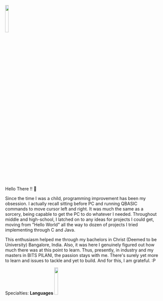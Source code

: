 
<img src="https://i.pinimg.com/originals/df/ea/dd/dfeaddf703acf71277dbb1d6d81479b0.gif" width="15%" height="15%">
<br/>
Hello There !! 👋


Since the time I was a child, programming improvement has been my obsession. I actually recall sitting before PC and running QBASIC commands to move cursor left and right. It was much the same as a sorcery, being capable to get the PC to do whatever I needed. Throughout middle and high-school, I latched on to any ideas for projects I could get, moving from "Hello World" all the way to dozen of projects I tried implementing through C and Java.

This enthusiasm helped me through my bachelors in Christ (Deemed to be University) Bangalore, India. Also, it was here I genuinely figured out how much there was at this point to learn.
Thus, presently, in industry and my masters in BITS PILANI, the passion stays with me. There's surely yet more to learn and issues to tackle and yet to build. 
And for this, I am grateful. :P

Specialties: 
<b>Languages</b>
<img src="https://www.google.com/url?sa=i&url=https%3A%2F%2Fwww.britefish.net%2Fc-programming-language%2F&psig=AOvVaw1npbjGQhVrdLiqK3U0mvzm&ust=1615971257709000&source=images&cd=vfe&ved=0CAIQjRxqFwoTCPD64pm4tO8CFQAAAAAdAAAAABAD" width="15%" height="15%">




<!---
heyShraddha/heyShraddha is a ✨ special ✨ repository because its `README.md` (this file) appears on your GitHub profile.
You can click the Preview link to take a look at your changes.
--->
<!--- 👋 Hi, I’m @heyShraddha
- 👀 I’m interested in ...
- 🌱 I’m currently learning ...
- 💞️ I’m looking to collaborate on ...
- 📫 How to reach me ...
- --->
